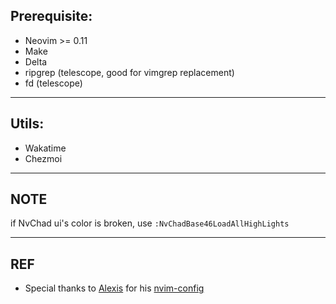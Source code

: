 ## Prerequisite:

- Neovim >= 0.11
- Make
- Delta
- ripgrep (telescope, good for vimgrep replacement)
- fd (telescope)

---

## Utils:

- Wakatime
- Chezmoi

---

## NOTE

if NvChad ui's color is broken, use `:NvChadBase46LoadAllHighLights`

---

## REF

- Special thanks to [Alexis](https://github.com/Alexis12119/) for his [nvim-config](https://github.com/Alexis12119/nvim-config)
